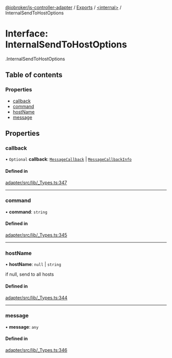 [@iobroker/js-controller-adapter](../README.md) / [Exports](../modules.md) / [<internal\>](../modules/internal_.md) / InternalSendToHostOptions

# Interface: InternalSendToHostOptions

[<internal>](../modules/internal_.md).InternalSendToHostOptions

## Table of contents

### Properties

- [callback](internal_.InternalSendToHostOptions.md#callback)
- [command](internal_.InternalSendToHostOptions.md#command)
- [hostName](internal_.InternalSendToHostOptions.md#hostname)
- [message](internal_.InternalSendToHostOptions.md#message)

## Properties

### callback

• `Optional` **callback**: [`MessageCallback`](../modules/internal_.md#messagecallback) \| [`MessageCallbackInfo`](internal_.MessageCallbackInfo.md)

#### Defined in

[adapter/src/lib/_Types.ts:347](https://github.com/ioBroker/ioBroker.js-controller/blob/c580eb7e/packages/adapter/src/lib/_Types.ts#L347)

___

### command

• **command**: `string`

#### Defined in

[adapter/src/lib/_Types.ts:345](https://github.com/ioBroker/ioBroker.js-controller/blob/c580eb7e/packages/adapter/src/lib/_Types.ts#L345)

___

### hostName

• **hostName**: ``null`` \| `string`

if null, send to all hosts

#### Defined in

[adapter/src/lib/_Types.ts:344](https://github.com/ioBroker/ioBroker.js-controller/blob/c580eb7e/packages/adapter/src/lib/_Types.ts#L344)

___

### message

• **message**: `any`

#### Defined in

[adapter/src/lib/_Types.ts:346](https://github.com/ioBroker/ioBroker.js-controller/blob/c580eb7e/packages/adapter/src/lib/_Types.ts#L346)
